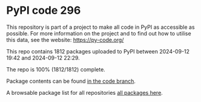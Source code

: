 # PyPI code 296

This repository is part of a project to make all code in PyPI as accessible as possible. For more information 
on the project and to find out how to utilise this data, see the website: https://py-code.org/

This repo contains 1812 packages uploaded to PyPI between 
2024-09-12 19:42 and 2024-09-12 22:29.

The repo is 100% (1812/1812) complete.

Package contents can be found [in the code branch](https://github.com/pypi-data/pypi-mirror-296/tree/code/packages).

A browsable package list for all repositories [all packages here](https://py-code.org/repositories/pypi-mirror-296).


